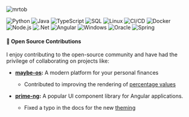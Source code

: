 <p align="left"> <img src="https://komarev.com/ghpvc/?username=mrtob" alt="mrtob" /> </p>

  ![Python](https://img.shields.io/badge/-Python-000?&logo=python)
  ![Java](https://img.shields.io/badge/-Java-000?&logo=Java&logoColor=007396)
  ![TypeScript](https://img.shields.io/badge/-TypeScript-000?&logo=TypeScript&logoColor=007ACC)
  ![SQL](https://img.shields.io/badge/-SQL-000?&logo=MySQL&logoColor=4479A1)
  ![Linux](https://img.shields.io/badge/-Linux-000?&logo=Linux&logoColor=FCC624)
  ![CI/CD](https://img.shields.io/badge/-CI%2FCD-000?&logo=CircleCI&logoColor=888)
![Docker](https://img.shields.io/badge/-Docker-000?&logo=Docker)
  ![Node.js](https://img.shields.io/badge/-Node.js-000?&logo=node.js)
  ![.Net](https://img.shields.io/badge/-.Net-000?J&logo=.net)
![Angular](https://img.shields.io/badge/-Agular-000?J&logo=angular&logoColor=e80e2b)
![Windows](https://img.shields.io/badge/-Windows-000?J&logo=windows&logoColor=ffffff)
![Oracle](https://img.shields.io/badge/-Oracle-000?J&logo=oracle&logoColor=ffffff)
![Spring](https://img.shields.io/badge/-Spring-000?J&logo=spring&logoColor=1e940c)
 
#### 🌟 Open Source Contributions
I enjoy contributing to the open-source community and have had the privilege of collaborating on projects like:

- **[maybe-os](https://github.com/maybe-finance/maybe):** A modern platform for your personal finances 
  - Contributed to improving the rendering of [percentage values](https://github.com/maybe-finance/maybe/commit/ae9287ec9bb1fde3e2714f253201e21334629d8b)

- **[prime-ng](https://github.com/primefaces/primeng):** A popular UI component library for Angular applications.  
  - Fixed a typo in the docs for the new [theming](https://github.com/primefaces/primeng/commit/91ced392e0980dd7299c4adbef2ae11e43f76503)



